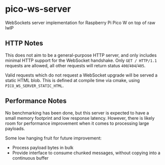 # pico-ws-server
WebSockets server implementation for Raspberry Pi Pico W on top of raw lwIP

## HTTP Notes
This does not aim to be a general-purpose HTTP server, and only includes minimal HTTP support for the WebSocket handshake. Only `GET / HTTP/1.1` requests are allowed, all other requests will return status `400`/`404`/`405`.

Valid requests which do not request a WebSocket upgrade will be served a static HTML blob. This is defined at compile time via cmake, using `PICO_WS_SERVER_STATIC_HTML`.

## Performance Notes
No benchmarking has been done, but this server is expected to have a small memory footprint and low response latency. However, there is likely room for performance improvement when it comes to processing large payloads.

Some low hanging fruit for future improvement:
* Process payload bytes in bulk
* Provide interface to consume chunked messages, without copying into a continuous buffer
